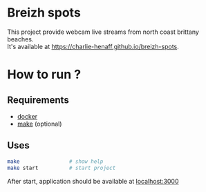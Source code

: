 # Breizh spots 

This project provide webcam live streams from north coast brittany beaches.  
It's available at https://charlie-henaff.github.io/breizh-spots.

# How to run ?

## Requirements

- [docker](https://docs.docker.com/engine/install/)  
- [make](https://www.gnu.org/software/make/) (optional)

## Uses 

```sh
make                # show help
make start          # start project 
```

After start, application should be available at [localhost:3000](http://localhost:3000)
